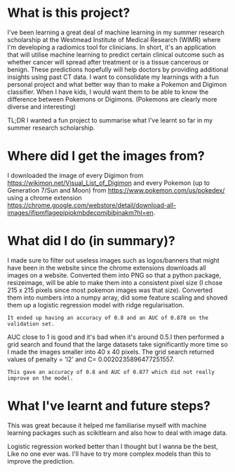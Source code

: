 # What is this project?
I've been learning a great deal of machine learning in my summer research scholarship at the Westmead Institute of Medical Research (WIMR) where I'm developing a radiomics tool for clinicians. In short, it's an application that will utilise machine learning to predict certain clinical outcome such as whether cancer will spread after treatment or is a tissue cancerous or benign. These predictions hopefully will help doctors by providing additional insights using past CT data.
I want to consolidate my learnings with a fun personal project and what better way than to make a Pokemon and Digimon classifier. When I have kids, I would want them to be able to know the difference between Pokemons or Digimons. (Pokemons are clearly more diverse and interesting)

TL;DR I wanted a fun project to summarise what I've learnt so far in my summer research scholarship.

# Where did I get the images from?
I downloaded the image of every Digimon from https://wikimon.net/Visual_List_of_Digimon and every Pokemon (up to Generation 7/Sun and Moon) from https://www.pokemon.com/us/pokedex/ using a chrome extension https://chrome.google.com/webstore/detail/download-all-images/ifipmflagepipjokmbdecpmjbibjnakm?hl=en.

# What did I do (in summary)?
I made sure to filter out useless images such as logos/banners that might have been in the website since the chrome extensions downloads all images on a website. Converted them into PNG so that a python package, resizeimage, will be able to make them into a consistent pixel size (I chose 215 x 215 pixels since most pokemon images was that size). Converted them into numbers into a numpy array, did some feature scaling and shoved them up a logistic regression model with ridge regularisation. 
```shell
It ended up having an accuracy of 0.8 and an AUC of 0.878 on the validation set.
```
AUC close to 1 is good and it's bad when it's around 0.5.I then performed a grid search and found that the large datasets take significantly more time so I made the images smaller into 40 x 40 pixels. The grid search returned values of penalty = 'l2' and C= 0.0020235896477251557.
```shell
This gave an accuracy of 0.8 and AUC of 0.877 which did not really improve on the model.
```

# What I've learnt and future steps?
This was great because it helped me familiarise myself with machine learning packages such as scikitlearn and also how to deal with image data.

Logistic regression worked better than I thought but I wanna be the best, Like no one ever was. I'll have to try more complex models than this to improve the prediction.
